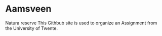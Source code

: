 # Aamsveen
Natura reserve
This Githbub site is used to organize an Assignment from the University of Twente.
